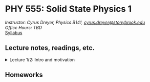# PHY 555: Solid State Physics 1
*Instructor: Cyrus Dreyer, Physics B141, cyrus.dreyer@stonybrook.edu*  
*Office Hours: TBD*  
[Syllabus](./Teaching/Phys555_Fall2022/syllabus/PHY555_Fall_2022_Dreyer.pdf)

## Lecture notes, readings, etc.
<details>
  <summary>Lecture 1/2: Intro and motivation</summary>

<ul>
  <li><a href="./Teaching/Phys555_Fall2022/Lecture1/Lecture1/Intro.pdf" target="_blank" rel="noopener noreferrer">Lecture 1/2 notes</a> </li>
  <li> Readings: </li>
  <ul>
  <li> <a href="./Teaching/Phys555_Fall2022/Lecture1/Lecture1/Anderson-MoreIsDifferent.pdf" target="_blank" rel="noopener noreferrer">More is Different, Phil Anderson</a> </li>
  <li> <a href="./Teaching/Phys555_Fall2022/Lecture1/Lecture1/Vishik-TheJoyOfCondensedMatterPhysics.pdf" target="_blank" rel="noopener noreferrer">The Joy Of Condensed Matter Physics</a> </li>
  </ul>
</ul>
</details>


## Homeworks

